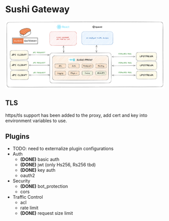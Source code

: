 # Sushi Gateway

![High Level Design](./docs/images/design.png)

## TLS
https/tls support has been added to the proxy, add cert and key into environment variables to use.

## Plugins
- TODO: need to externalize plugin configurations
- Auth
  - **(DONE)** basic auth
  - **(DONE)** jwt (only Hs256, Rs256 tbd)
  - **(DONE)** key auth
  - oauth2
- Security
  - **(DONE)** bot_protection
  - cors
- Traffic Control
  - acl
  - rate limit
  - **(DONE)** request size limit

    
